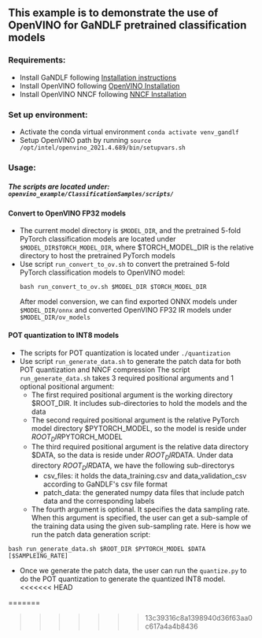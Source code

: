 ## This example is to demonstrate the use of OpenVINO for GaNDLF pretrained classification models

### Requirements:
- Install GaNDLF following [Installation instructions](https://cbica.github.io/GaNDLF/setup)
- Install OpenVINO following [OpenVINO Installation](https://docs.openvino.ai/latest/openvino_docs_install_guides_installing_openvino_linux.html)
- Install OpenVINO NNCF following [NNCF Installation](https://github.com/openvinotoolkit/nncf#installation)

### Set up environment:
- Activate the conda virtual environment ```conda activate venv_gandlf```
- Setup OpenVINO path by running ```source /opt/intel/openvino_2021.4.689/bin/setupvars.sh```

### Usage: 
##### The scripts are located under: ```openvino_example/ClassificationSamples/scripts/```

#### Convert to OpenVINO FP32 models
- The current model directory is ```$MODEL_DIR```, and the pretrained 5-fold PyTorch classification models are located under ```$MODEL_DIR$TORCH_MODEL_DIR```, 
  where $TORCH_MODEL_DIR is the relative directory to host the pretrained PyTorch models
- Use script ```run_convert_to_ov.sh``` to convert the pretrained 5-fold PyTorch classification models to OpenVINO model:
  ```
  bash run_convert_to_ov.sh $MODEL_DIR $TORCH_MODEL_DIR
  ```
  After model conversion, we can find exported ONNX models under ```$MODEL_DIR/onnx``` and converted OpenVINO FP32 IR models under ```$MODEL_DIR/ov_models```
 
#### POT quantization to INT8 models
- The scripts for POT quantization is located under ```./quantization```
- Use script ```run_generate_data.sh``` to generate the patch data for both POT quantization and NNCF compression
The script ```run_generate_data.sh``` takes 3 required positional arguments and 1 optional positional argument:
  - The first required positional argument is the working directory $ROOT_DIR. It includes sub-directories to hold the models and the data
  - The second required positional argument is the relative PyTorch model directory $PYTORCH_MODEL, so the model is reside under $ROOT_DIR$PYTORCH_MODEL
  - The third required positional argument is the relative data directory $DATA, so the data is reside under $ROOT_DIR$DATA. Under data directory $ROOT_DIR$DATA, we have the following sub-directorys
      - csv_files: it holds the data_training.csv and data_validation_csv according to GaNDLF's csv file format
      - patch_data: the generated numpy data files that include patch data and the corresponding labels
  - The fourth argument is optional. It specifies the data sampling rate. When this argument is specified, the user can get a sub-sample of the training data using the given sub-sampling rate. 
Here is how we run the patch data generation script:
```
bash run_generate_data.sh $ROOT_DIR $PYTORCH_MODEL $DATA [$SAMPLEING_RATE]
```
- Once we generate the patch data, the user can run the ```quantize.py``` to do the POT quantization to generate the quantized INT8 model. 
<<<<<<< HEAD

=======
>>>>>>> 13c39316c8a1398940d36f63aa0c617a4a4b8436


